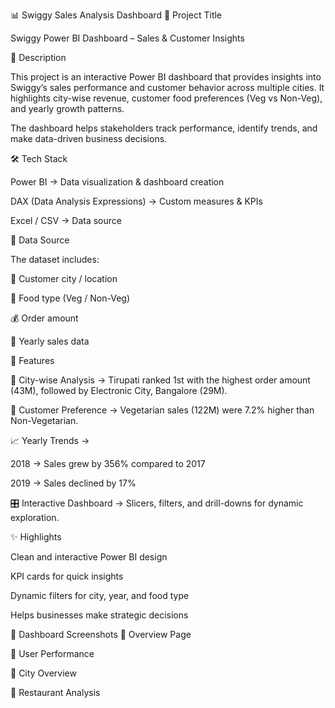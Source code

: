 📊 Swiggy Sales Analysis Dashboard
📌 Project Title

Swiggy Power BI Dashboard – Sales & Customer Insights

📖 Description

This project is an interactive Power BI dashboard that provides insights into Swiggy’s sales performance and customer behavior across multiple cities. It highlights city-wise revenue, customer food preferences (Veg vs Non-Veg), and yearly growth patterns.

The dashboard helps stakeholders track performance, identify trends, and make data-driven business decisions.

🛠️ Tech Stack

Power BI → Data visualization & dashboard creation

DAX (Data Analysis Expressions) → Custom measures & KPIs

Excel / CSV → Data source

📂 Data Source

The dataset includes:

📍 Customer city / location

🥘 Food type (Veg / Non-Veg)

💰 Order amount

📅 Yearly sales data

🌟 Features

📍 City-wise Analysis → Tirupati ranked 1st with the highest order amount (43M), followed by Electronic City, Bangalore (29M).

🥗 Customer Preference → Vegetarian sales (122M) were 7.2% higher than Non-Vegetarian.

📈 Yearly Trends →

2018 → Sales grew by 356% compared to 2017

2019 → Sales declined by 17%

🎛️ Interactive Dashboard → Slicers, filters, and drill-downs for dynamic exploration.

✨ Highlights

Clean and interactive Power BI design

KPI cards for quick insights

Dynamic filters for city, year, and food type

Helps businesses make strategic decisions

📸 Dashboard Screenshots
🔹 Overview Page
  
🔹 User Performance

🔹 City Overview

🔹 Restaurant Analysis
